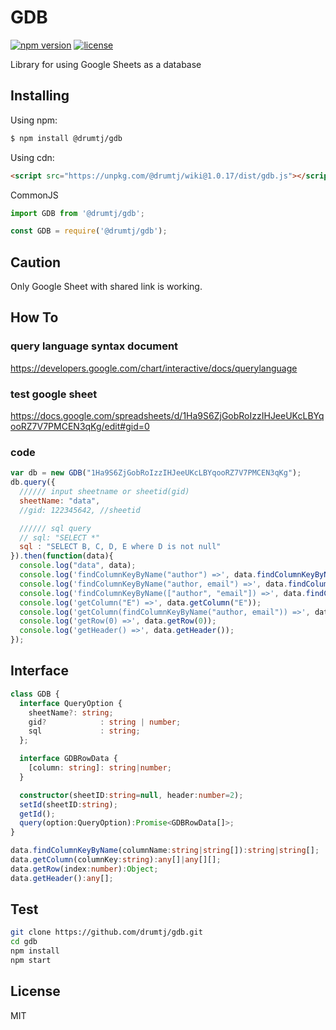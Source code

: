 # GDB

[![npm version](https://img.shields.io/npm/v/@drumtj/gdb.svg?style=flat)](https://www.npmjs.com/package/@drumtj/gdb)
[![license](https://img.shields.io/npm/l/@drumtj/gdb.svg)](#)

Library for using Google Sheets as a database


## Installing

Using npm:

```bash
$ npm install @drumtj/gdb
```

Using cdn:
```html
<script src="https://unpkg.com/@drumtj/wiki@1.0.17/dist/gdb.js"></script>
```

CommonJS
```js
import GDB from '@drumtj/gdb';
```
```js
const GDB = require('@drumtj/gdb');
```

## Caution
Only Google Sheet with shared link is working.

## How To

### query language syntax document
https://developers.google.com/chart/interactive/docs/querylanguage

### test google sheet
https://docs.google.com/spreadsheets/d/1Ha9S6ZjGobRoIzzIHJeeUKcLBYqooRZ7V7PMCEN3qKg/edit#gid=0

### code
```js
var db = new GDB("1Ha9S6ZjGobRoIzzIHJeeUKcLBYqooRZ7V7PMCEN3qKg");
db.query({
  ////// input sheetname or sheetid(gid)
  sheetName: "data",
  //gid: 122345642, //sheetid

  ////// sql query
  // sql: "SELECT *"
  sql : "SELECT B, C, D, E where D is not null"
}).then(function(data){
  console.log("data", data);
  console.log('findColumnKeyByName("author") =>', data.findColumnKeyByName("author"));
  console.log('findColumnKeyByName("author, email") =>', data.findColumnKeyByName("author, email"));
  console.log('findColumnKeyByName(["author", "email"]) =>', data.findColumnKeyByName(["author", "email"]));
  console.log('getColumn("E") =>', data.getColumn("E"));
  console.log('getColumn(findColumnKeyByName("author, email")) =>', data.getColumn(data.findColumnKeyByName("author, email")));
  console.log('getRow(0) =>', data.getRow(0));
  console.log('getHeader() =>', data.getHeader());
});
```

## Interface
```ts
class GDB {
  interface QueryOption {
  	sheetName?: string;
  	gid? 			: string | number;
  	sql				: string;
  };

  interface GDBRowData {
    [column: string]: string|number;
  }

  constructor(sheetID:string=null, header:number=2);
  setId(sheetID:string);
  getId();
  query(option:QueryOption):Promise<GDBRowData[]>;
}

data.findColumnKeyByName(columnName:string|string[]):string|string[];
data.getColumn(columnKey:string):any[]|any[][];
data.getRow(index:number):Object;
data.getHeader():any[];
```

## Test
```sh
git clone https://github.com/drumtj/gdb.git
cd gdb
npm install
npm start
```

## License

MIT
